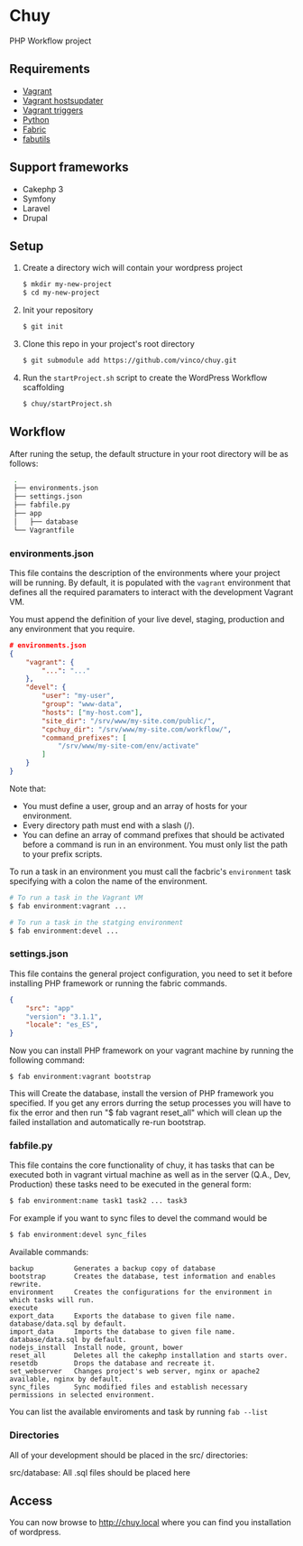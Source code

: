 # Chuy

PHP Workflow project

## Requirements

+ [Vagrant](http://www.vagrantup.com/)
+ [Vagrant hostsupdater](https://github.com/cogitatio/vagrant-hostsupdater)
+ [Vagrant triggers](https://github.com/emyl/vagrant-triggers)
+ [Python](http://www.python.org/)
+ [Fabric](http://www.fabfile.org/)
+ [fabutils](https://github.com/vinco/fabutils)

## Support frameworks
+ Cakephp 3
+ Symfony
+ Laravel
+ Drupal

## Setup

1. Create a directory wich will contain your wordpress project

    ```bash
    $ mkdir my-new-project
    $ cd my-new-project
    ```

2. Init your repository

    ```bash
    $ git init
    ```

3. Clone this repo in your project's root directory

    ```bash
    $ git submodule add https://github.com/vinco/chuy.git
    ```

4. Run the `startProject.sh` script to create the WordPress Workflow scaffolding

    ```bash
    $ chuy/startProject.sh
    ```

## Workflow

After runing the setup, the default structure in your root directory will be as follows:

```bash
 .
 ├── environments.json
 ├── settings.json
 ├── fabfile.py
 ├── app
 │   ├── database
 └── Vagrantfile
```

### environments.json

This file contains the description of the environments where your project will
be running. By default, it is populated with the `vagrant` environment that
defines all the required paramaters to interact with the development Vagrant VM.

You must append the definition of your live devel, staging, production and any
environment that you require.

```json
# environments.json
{
    "vagrant": {
        "...": "..."
    },
    "devel": {
        "user": "my-user",
        "group": "www-data",
        "hosts": ["my-host.com"],
        "site_dir": "/srv/www/my-site.com/public/",
        "cpchuy_dir": "/srv/www/my-site.com/workflow/",
        "command_prefixes": [
            "/srv/www/my-site-com/env/activate"
        ]
    }
}
```

Note that:

+ You must define a user, group and an array of hosts for your environment.
+ Every directory path must end with a slash (/).
+ You can define an array of command prefixes that should be activated before a
  command is run in an environment. You must only list the path to your prefix scripts.

To run a task in an environment you must call the facbric's `environment` task
specifying with a colon the name of the environment.

```bash
# To run a task in the Vagrant VM
$ fab environment:vagrant ...

# To run a task in the statging environment
$ fab environment:devel ...
```


### settings.json

This file contains the general project configuration, you need to set it before
installing PHP framework or running the fabric commands.

```json
{
    "src": "app"
    "version": "3.1.1",
    "locale": "es_ES",
}

```

Now you can install PHP framework on your vagrant machine by running the following command:

```
$ fab environment:vagrant bootstrap
```

This will Create the database, install the version of PHP framework you specified.
If you get any errors durring the setup processes you will have to fix the error and then run "$ fab vagrant reset_all" which will clean up the failed installation and automatically re-run bootstrap.


### fabfile.py

This file contains the core functionality of chuy, it has tasks that can be
executed both in vagrant virtual machine as well as in the server (Q.A., Dev, Production)
these tasks need to be executed in the general form:

```bash
$ fab environment:name task1 task2 ... task3
```

For example if you want to sync files to devel  the command would be

```bash
$ fab environment:devel sync_files
```

Available commands:
```
backup          Generates a backup copy of database
bootstrap       Creates the database, test information and enables rewrite.
environment     Creates the configurations for the environment in which tasks will run.
execute
export_data     Exports the database to given file name. database/data.sql by default.
import_data     Imports the database to given file name. database/data.sql by default.
nodejs_install  Install node, grount, bower
reset_all       Deletes all the cakephp installation and starts over.
resetdb         Drops the database and recreate it.
set_webserver   Changes project's web server, nginx or apache2 available, nginx by default.
sync_files      Sync modified files and establish necessary permissions in selected environment.
```

You can list the available enviroments and task by running ``fab --list``


### Directories

All of your development should be placed in the src/ directories:

src/database: All .sql files should be placed here


## Access

You can now browse to http://chuy.local where you can find you installation of wordpress.
